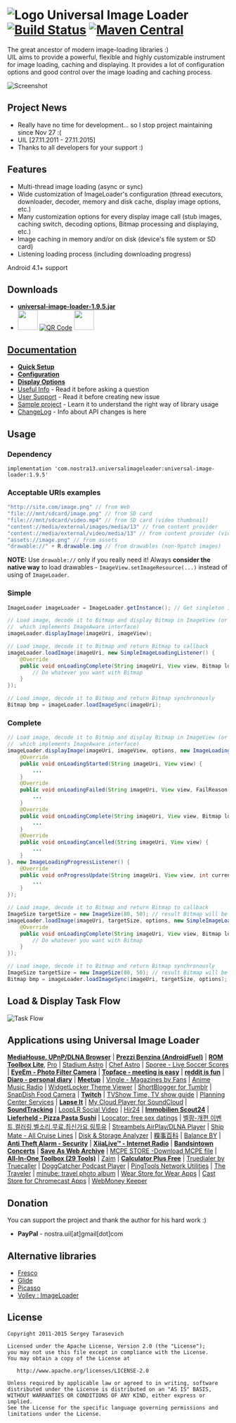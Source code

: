 # ![Logo](https://github.com/nostra13/Android-Universal-Image-Loader/raw/master/sample/src/main/res/drawable-mdpi/ic_launcher.png) Universal Image Loader [![Build Status](https://travis-ci.org/nostra13/Android-Universal-Image-Loader.svg?branch=master)](https://travis-ci.org/nostra13/Android-Universal-Image-Loader) [![Maven Central](https://maven-badges.herokuapp.com/maven-central/com.nostra13.universalimageloader/universal-image-loader/badge.svg)](https://maven-badges.herokuapp.com/maven-central/com.nostra13.universalimageloader/universal-image-loader)

The great ancestor of modern image-loading libraries :)  
UIL aims to provide a powerful, flexible and highly customizable instrument for image loading, caching and displaying. It provides a lot of configuration options and good control over the image loading and caching process.

![Screenshot](https://github.com/nostra13/Android-Universal-Image-Loader/raw/master/UniversalImageLoader.png)

## Project News 
 * Really have no time for development... so I stop project maintaining since Nov 27 :(
 * UIL [27.11.2011 - 27.11.2015]
 * Thanks to all developers for your support :)

## Features
 * Multi-thread image loading (async or sync)
 * Wide customization of ImageLoader's configuration (thread executors, downloader, decoder, memory and disk cache, display image options, etc.)
 * Many customization options for every display image call (stub images, caching switch, decoding options, Bitmap processing and displaying, etc.)
 * Image caching in memory and/or on disk (device's file system or SD card)
 * Listening loading process (including downloading progress)

Android 4.1+ support

## Downloads
 * **[universal-image-loader-1.9.5.jar](https://github.com/nostra13/Android-Universal-Image-Loader/raw/master/downloads/universal-image-loader-1.9.5.jar)**
 * [<img src="https://play.google.com/intl/en_us/badges/images/apps/en-play-badge.png" height="45px" />](https://play.google.com/store/apps/details?id=com.nostra13.universalimageloader.sample) [![QR Code](https://lh3.ggpht.com/csXEddxiLgQ6FxckefjQnP1PVugbaAYOdcuTa3vVtGV1PlWbFu2dYggoH8rI1w2RdEz1=w50)](http://chart.apis.google.com/chart?chs=300x300&cht=qr&chld=|1&chl=https%3A%2F%2Fplay.google.com%2Fstore%2Fapps%2Fdetails%3Fid%3Dcom.nostra13.universalimageloader.sample) [<img src="https://www.javatpoint.com/fullformpages/images/apk.png" height="45px" />](https://github.com/nostra13/Android-Universal-Image-Loader/raw/master/downloads/universal-image-loader-sample-1.9.5.apk)

## [Documentation](https://github.com/nostra13/Android-Universal-Image-Loader/wiki)
 * **[Quick Setup](https://github.com/nostra13/Android-Universal-Image-Loader/wiki/Quick-Setup)**
 * **[Configuration](https://github.com/nostra13/Android-Universal-Image-Loader/wiki/Configuration)**
 * **[Display Options](https://github.com/nostra13/Android-Universal-Image-Loader/wiki/Display-Options)**
 * [Useful Info](https://github.com/nostra13/Android-Universal-Image-Loader/wiki/Useful-Info) - Read it before asking a question
 * [User Support](https://github.com/nostra13/Android-Universal-Image-Loader/wiki/User-Support) - Read it before creating new issue
 * [Sample project](https://github.com/nostra13/Android-Universal-Image-Loader/tree/master/sample) - Learn it to understand the right way of library usage
 * [ChangeLog](https://github.com/nostra13/Android-Universal-Image-Loader/blob/master/CHANGELOG.md) - Info about API changes is here

## Usage

### Dependency

```
implementation 'com.nostra13.universalimageloader:universal-image-loader:1.9.5'
```

### Acceptable URIs examples
``` java
"http://site.com/image.png" // from Web
"file:///mnt/sdcard/image.png" // from SD card
"file:///mnt/sdcard/video.mp4" // from SD card (video thumbnail)
"content://media/external/images/media/13" // from content provider
"content://media/external/video/media/13" // from content provider (video thumbnail)
"assets://image.png" // from assets
"drawable://" + R.drawable.img // from drawables (non-9patch images)
```
**NOTE:** Use `drawable://` only if you really need it! Always **consider the native way** to load drawables - `ImageView.setImageResource(...)` instead of using of `ImageLoader`.

### Simple
``` java
ImageLoader imageLoader = ImageLoader.getInstance(); // Get singleton instance
```
``` java
// Load image, decode it to Bitmap and display Bitmap in ImageView (or any other view 
//	which implements ImageAware interface)
imageLoader.displayImage(imageUri, imageView);
```
``` java
// Load image, decode it to Bitmap and return Bitmap to callback
imageLoader.loadImage(imageUri, new SimpleImageLoadingListener() {
	@Override
	public void onLoadingComplete(String imageUri, View view, Bitmap loadedImage) {
		// Do whatever you want with Bitmap
	}
});
```
``` java
// Load image, decode it to Bitmap and return Bitmap synchronously
Bitmap bmp = imageLoader.loadImageSync(imageUri);
```

### Complete
``` java
// Load image, decode it to Bitmap and display Bitmap in ImageView (or any other view 
//	which implements ImageAware interface)
imageLoader.displayImage(imageUri, imageView, options, new ImageLoadingListener() {
	@Override
	public void onLoadingStarted(String imageUri, View view) {
		...
	}
	@Override
	public void onLoadingFailed(String imageUri, View view, FailReason failReason) {
		...
	}
	@Override
	public void onLoadingComplete(String imageUri, View view, Bitmap loadedImage) {
		...
	}
	@Override
	public void onLoadingCancelled(String imageUri, View view) {
		...
	}
}, new ImageLoadingProgressListener() {
	@Override
	public void onProgressUpdate(String imageUri, View view, int current, int total) {
		...
	}
});
```
``` java
// Load image, decode it to Bitmap and return Bitmap to callback
ImageSize targetSize = new ImageSize(80, 50); // result Bitmap will be fit to this size
imageLoader.loadImage(imageUri, targetSize, options, new SimpleImageLoadingListener() {
	@Override
	public void onLoadingComplete(String imageUri, View view, Bitmap loadedImage) {
		// Do whatever you want with Bitmap
	}
});
```
``` java
// Load image, decode it to Bitmap and return Bitmap synchronously
ImageSize targetSize = new ImageSize(80, 50); // result Bitmap will be fit to this size
Bitmap bmp = imageLoader.loadImageSync(imageUri, targetSize, options);
```

## Load & Display Task Flow
![Task Flow](https://github.com/nostra13/Android-Universal-Image-Loader/raw/master/wiki/UIL_Flow.png)


## Applications using Universal Image Loader
**[MediaHouse, UPnP/DLNA Browser]** | **[Prezzi Benzina (AndroidFuel)]** | **[ROM Toolbox Lite]**, [Pro][ROM Toolbox Pro] | [Stadium Astro] | [Chef Astro] | [Sporee - Live Soccer Scores] | **[EyeEm - Photo Filter Camera]** | **[Topface - meeting is easy]** | **[reddit is fun]** | **[Diaro - personal diary]** | **[Meetup]** | [Vingle - Magazines by Fans] | [Anime Music Radio] | [WidgetLocker Theme Viewer] | [ShortBlogger for Tumblr] | [SnapDish Food Camera] | **[Twitch]** | [TVShow Time, TV show guide] | [Planning Center Services] | **[Lapse It]** | [My Cloud Player for SoundCloud] | **[SoundTracking]** | [LoopLR Social Video] | [Hír24] | **[Immobilien Scout24]** | **[Lieferheld - Pizza Pasta Sushi]** | [Loocator: free sex datings] | [벨팡-개편 이벤트,컬러링,벨소리,무료,최신가요,링투유] | [Streambels AirPlay/DLNA Player] | [Ship Mate - All Cruise Lines] | [Disk & Storage Analyzer] | [糗事百科] | [Balance BY] | **[Anti Theft Alarm - Security]** | **[XiiaLive™ - Internet Radio]** | **[Bandsintown Concerts]** | **[Save As Web Archive]** | [MCPE STORE -Download MCPE file] | **[All-In-One Toolbox (29 Tools)]** | [Zaim] | **[Calculator Plus Free]** | [Truedialer by Truecaller] | [DoggCatcher Podcast Player] | [PingTools Network Utilities] | [The Traveler] | [minube: travel photo album] | [Wear Store for Wear Apps] | [Cast Store for Chromecast Apps] | [WebMoney Keeper] 



[MediaHouse, UPnP/DLNA Browser]: https://play.google.com/store/apps/details?id=com.dbapp.android.mediahouse
[Prezzi Benzina (AndroidFuel)]: https://play.google.com/store/apps/details?id=org.vernazza.androidfuel
[ROM Toolbox Lite]: https://play.google.com/store/apps/details?id=com.jrummy.liberty.toolbox
[ROM Toolbox Pro]: https://play.google.com/store/apps/details?id=com.jrummy.liberty.toolboxpro
[Stadium Astro]: https://play.google.com/store/apps/details?id=com.astro.stadium.activities
[Chef Astro]: https://play.google.com/store/apps/details?id=com.sencha.test
[Sporee - Live Soccer Scores]: https://play.google.com/store/apps/details?id=com.sporee.android
[EyeEm - Photo Filter Camera]: https://play.google.com/store/apps/details?id=com.baseapp.eyeem
[Topface - meeting is easy]: https://play.google.com/store/apps/details?id=com.topface.topface
[reddit is fun]: https://play.google.com/store/apps/details?id=com.andrewshu.android.reddit
[Diaro - personal diary]: https://play.google.com/store/apps/details?id=com.pixelcrater.Diaro
[Meetup]: https://play.google.com/store/apps/details?id=com.meetup
[Vingle - Magazines by Fans]: https://play.google.com/store/apps/details?id=com.vingle.android
[Anime Music Radio]: https://play.google.com/store/apps/details?id=com.maxxt.animeradio
[WidgetLocker Theme Viewer]: https://play.google.com/store/apps/details?id=com.companionfree.WLThemeViewer
[ShortBlogger for Tumblr]: https://play.google.com/store/apps/details?id=com.luckydroid.tumblelog
[SnapDish Food Camera]: https://play.google.com/store/apps/details?id=com.vuzz.snapdish
[Twitch]: https://play.google.com/store/apps/details?id=tv.twitch.android.viewer
[TVShow Time, TV show guide]: https://play.google.com/store/apps/details?id=com.tozelabs.tvshowtime
[Planning Center Services]: https://play.google.com/store/apps/details?id=com.ministrycentered.PlanningCenter
[Lapse It]: https://play.google.com/store/apps/details?id=com.ui.LapseIt
[My Cloud Player for SoundCloud]: https://play.google.com/store/apps/details?id=com.mycloudplayers.mycloudplayer
[SoundTracking]: https://play.google.com/store/apps/details?id=com.schematiclabs.soundtracking
[LoopLR Social Video]: https://play.google.com/store/apps/details?id=com.looplr
[Hír24]: https://play.google.com/store/apps/details?id=hu.sanomamedia.hir24
[Immobilien Scout24]: https://play.google.com/store/apps/details?id=de.is24.android
[Lieferheld - Pizza Pasta Sushi]: https://play.google.com/store/apps/details?id=de.lieferheld.android
[Loocator: free sex datings]: https://play.google.com/store/apps/details?id=com.ivicode.loocator
[벨팡-개편 이벤트,컬러링,벨소리,무료,최신가요,링투유]: https://play.google.com/store/apps/details?id=com.mediahubs.www
[Streambels AirPlay/DLNA Player]: https://play.google.com/store/apps/details?id=com.tuxera.streambels
[Ship Mate - All Cruise Lines]: https://play.google.com/store/apps/details?id=shipmate.carnival
[Disk & Storage Analyzer]: https://play.google.com/store/apps/details?id=com.mobile_infographics_tools.mydrive
[糗事百科]: https://play.google.com/store/apps/details?id=qsbk.app
[Balance BY]: https://play.google.com/store/apps/details?id=com.vladyud.balance
[Anti Theft Alarm - Security]: https://play.google.com/store/apps/details?id=br.com.verde.alarme
[XiiaLive™ - Internet Radio]: https://play.google.com/store/apps/details?id=com.android.DroidLiveLite
[Bandsintown Concerts]: https://play.google.com/store/apps/details?id=com.bandsintown
[Save As Web Archive]: https://play.google.com/store/apps/details?id=jp.fuukiemonster.webmemo
[MCPE STORE -Download MCPE file]: https://play.google.com/store/apps/details?id=com.newidea.mcpestore
[All-In-One Toolbox (29 Tools)]: http://aiotoolbox.com/
[Zaim]: https://play.google.com/store/apps/details?id=net.zaim.android
[Calculator Plus Free]: https://play.google.com/store/apps/details?id=com.digitalchemy.calculator.freedecimal
[Truedialer by Truecaller]: https://play.google.com/store/apps/details?id=com.truecaller.phoneapp
[DoggCatcher Podcast Player]: https://play.google.com/store/apps/details?id=com.snoggdoggler.android.applications.doggcatcher.v1_0
[PingTools Network Utilities]: https://play.google.com/store/apps/details?id=ua.com.streamsoft.pingtools
[The Traveler]: https://play.google.com/store/apps/details?id=edu.bsu.android.apps.traveler
[minube: travel photo album]: https://play.google.com/store/apps/details?id=com.minube.app
[Wear Store for Wear Apps]: https://play.google.com/store/apps/details?id=goko.ws2
[Cast Store for Chromecast Apps]: https://play.google.com/store/apps/details?id=goko.gcs
[WebMoney Keeper]: https://play.google.com/store/apps/details?id=com.webmoney.my


## Donation
You can support the project and thank the author for his hard work :)

* **PayPal** - nostra.uil[at]gmail[dot]com

## Alternative libraries

 * [Fresco](https://github.com/facebook/fresco)
 * [Glide](https://github.com/bumptech/glide)
 * [Picasso](https://github.com/square/picasso)
 * [Volley : ImageLoader](https://android.googlesource.com/platform/frameworks/volley/)

## License

    Copyright 2011-2015 Sergey Tarasevich

    Licensed under the Apache License, Version 2.0 (the "License");
    you may not use this file except in compliance with the License.
    You may obtain a copy of the License at

       http://www.apache.org/licenses/LICENSE-2.0

    Unless required by applicable law or agreed to in writing, software
    distributed under the License is distributed on an "AS IS" BASIS,
    WITHOUT WARRANTIES OR CONDITIONS OF ANY KIND, either express or implied.
    See the License for the specific language governing permissions and
    limitations under the License.
